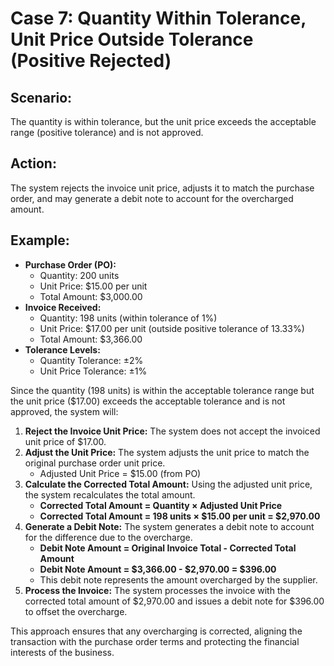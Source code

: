 # Case 7: Quantity Within Tolerance, Unit Price Outside Tolerance (Positive Rejected)

## Scenario:

The quantity is within tolerance, but the unit price exceeds the acceptable range (positive tolerance) and is not approved.

## Action:

The system rejects the invoice unit price, adjusts it to match the purchase order, and may generate a debit note to account for the overcharged amount.

## Example:

* **Purchase Order (PO):**
  * Quantity: 200 units
  * Unit Price: $15.00 per unit
  * Total Amount: $3,000.00
* **Invoice Received:**
  * Quantity: 198 units (within tolerance of 1%)
  * Unit Price: $17.00 per unit (outside positive tolerance of 13.33%)
  * Total Amount: $3,366.00
* **Tolerance Levels:**
  * Quantity Tolerance: ±2%
  * Unit Price Tolerance: ±1%

Since the quantity (198 units) is within the acceptable tolerance range but the unit price ($17.00) exceeds the acceptable tolerance and is not approved, the system will:

1. **Reject the Invoice Unit Price:** The system does not accept the invoiced unit price of $17.00.
2. **Adjust the Unit Price:** The system adjusts the unit price to match the original purchase order unit price.
   * Adjusted Unit Price = $15.00 (from PO)
3. **Calculate the Corrected Total Amount:** Using the adjusted unit price, the system recalculates the total amount.
   * **Corrected Total Amount = Quantity × Adjusted Unit Price**
   * **Corrected Total Amount = 198 units × $15.00 per unit = $2,970.00**
4. **Generate a Debit Note:** The system generates a debit note to account for the difference due to the overcharge.
   * **Debit Note Amount = Original Invoice Total - Corrected Total Amount**
   * **Debit Note Amount = $3,366.00 - $2,970.00 = $396.00**
   * This debit note represents the amount overcharged by the supplier.
5. **Process the Invoice:** The system processes the invoice with the corrected total amount of $2,970.00 and issues a debit note for $396.00 to offset the overcharge.

This approach ensures that any overcharging is corrected, aligning the transaction with the purchase order terms and protecting the financial interests of the business.
